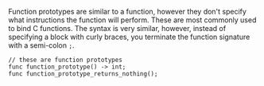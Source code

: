 Function prototypes are similar to a function, however they don't specify what
instructions the function will perform. These are most commonly used to bind
C functions. The syntax is very similar, however, instead of specifying a block
with curly braces, you terminate the function signature with a semi-colon `;`.

```
// these are function prototypes
func function_prototype() -> int;
func function_prototype_returns_nothing();
```